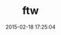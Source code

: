---
layout: post
title:  "ftw"
repo:   "jordansissel/ruby-ftw"
date:   2015-02-18 17:25:04
gemurl: http://github.com/jordansissel/ruby-ftw
---
